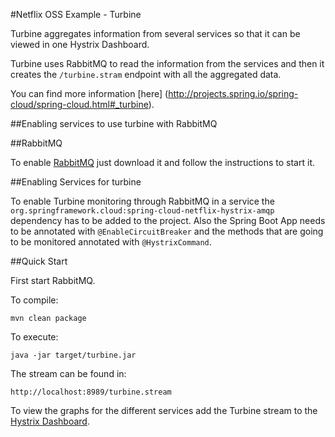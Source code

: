#Netflix OSS Example - Turbine

Turbine aggregates information from several services so that it can be viewed in one Hystrix Dashboard.
 
Turbine uses RabbitMQ to read the information from the services and then it creates the ```/turbine.stram``` endpoint with all the aggregated data.

You can find more information [here] (http://projects.spring.io/spring-cloud/spring-cloud.html#_turbine).

##Enabling services to use turbine with RabbitMQ

##RabbitMQ

To enable [RabbitMQ](https://www.rabbitmq.com/) just download it and follow the instructions to start it.

##Enabling Services for turbine

To enable Turbine monitoring through RabbitMQ in a service the ```org.springframework.cloud:spring-cloud-netflix-hystrix-amqp``` dependency has to be added to the project.
Also the Spring Boot App needs to be annotated with ```@EnableCircuitBreaker``` and the methods that are going to be monitored annotated with ```@HystrixCommand```.

##Quick Start

First start RabbitMQ.

To compile:

```ShellSession
mvn clean package
```

To execute:

```ShellSession
java -jar target/turbine.jar
```

The stream can be found in:

```ShellSession
http://localhost:8989/turbine.stream
```

To view the graphs for the different services add the Turbine stream to the [Hystrix Dashboard](https://github.com/Oreste-Luci/netflix-oss-example/tree/master/hystrix-dashboard).

